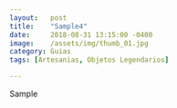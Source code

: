 ```yaml
---
layout:   post
title:    "Sample4"
date:     2018-08-31 13:15:00 -0400
image:    /assets/img/thumb_01.jpg
category: Guias
tags: [Artesanias, Objetos Legendarios]

---
```


Sample

